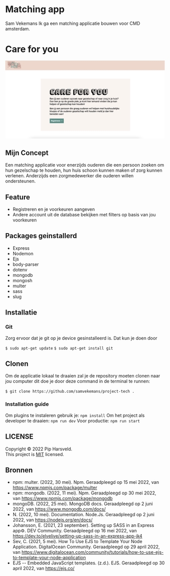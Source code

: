 # Matching app
Sam Vekemans
Ik ga een matching applicatie bouwen voor CMD amsterdam.

# Care for you

![front-page](/public/images/front-page.png)
## Mijn Concept
Een matching applicatie voor enerzijds ouderen die een persoon zoeken om hun gezelschap te houden, hun huis schoon kunnen maken of zorg kunnen verlenen. Anderzijds een zorgmedewerker die ouderen willen ondersteunen.  

## Feature
- Registreren en je voorkeuren aangeven
- Andere account uit de database bekijken met filters op basis van jou voorkeuren

## Packages geinstallerd 
- Express
- Nodemon
- Ejs
- body-parser
- dotenv
- mongodb
- mongosh
- multer
- sass
- slug

## Installatie
### Git
Zorg ervoor dat je git op je device gesinstalleerd is. Dat kun je doen door

`$ sudo apt-get update` `$ sudo apt-get install git`

## Clonen
Om de applicatie lokaal te draaien zal je de repository moeten clonen naar jou computer dit doe je door deze command in de terminal te runnen:

`$ git clone https://github.com/samvekemans/project-tech .`

### Installation guide
Om plugins te instaleren gebruik je:
`npm install`
Om het project als developer te draaien:
`npm run dev`
Voor productie:
`npm run start`

## LICENSE

Copyright © 2022 Pip Harsveld.<br>
This project is [MIT](https://github.com/samvekemans/project-tech/blob/main/LICENSE) licensed.

## Bronnen

- npm: multer. (2022, 30 mei). Npm. Geraadpleegd op 15 mei 2022, van https://www.npmjs.com/package/multer
- npm: mongodb. (2022, 11 mei). Npm. Geraadpleegd op 30 mei 2022, van https://www.npmjs.com/package/mongodb
- mongoDB. (2022, 25 mei). MongoDB docs. Geraadpleegd op 2 juni 2022, van https://www.mongodb.com/docs/
- N. (2022, 10 mei). Documentation. Node.Js. Geraadpleegd op 2 juni 2022, van https://nodejs.org/en/docs/
- Johansson, E. (2021, 23 september). Setting up SASS in an Express app⚙️. DEV Community. Geraadpleegd op 16 mei 2022, van https://dev.to/elvelive/setting-up-sass-in-an-express-app-jk4
- Sev, C. (2021, 5 mei). How To Use EJS to Template Your Node Application. DigitalOcean Community. Geraadpleegd op 29 april 2022, van https://www.digitalocean.com/community/tutorials/how-to-use-ejs-to-template-your-node-application
- EJS -- Embedded JavaScript templates. (z.d.). EJS. Geraadpleegd op 30 april 2022, van https://ejs.co/
